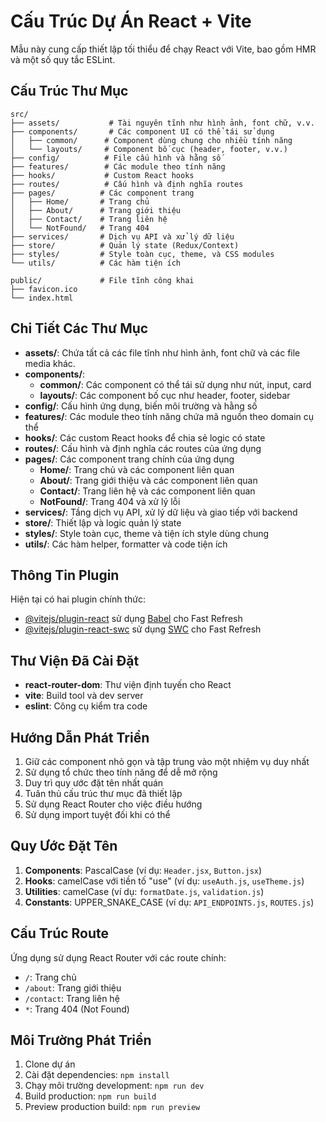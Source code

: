 # Cấu Trúc Dự Án React + Vite

Mẫu này cung cấp thiết lập tối thiểu để chạy React với Vite, bao gồm HMR và một số quy tắc ESLint.

## Cấu Trúc Thư Mục

```
src/
├── assets/           # Tài nguyên tĩnh như hình ảnh, font chữ, v.v.
├── components/       # Các component UI có thể tái sử dụng
│   ├── common/      # Component dùng chung cho nhiều tính năng
│   └── layouts/     # Component bố cục (header, footer, v.v.)
├── config/          # File cấu hình và hằng số
├── features/        # Các module theo tính năng
├── hooks/           # Custom React hooks
├── routes/          # Cấu hình và định nghĩa routes
├── pages/          # Các component trang
│   ├── Home/       # Trang chủ
│   ├── About/      # Trang giới thiệu
│   ├── Contact/    # Trang liên hệ
│   └── NotFound/   # Trang 404
├── services/       # Dịch vụ API và xử lý dữ liệu
├── store/          # Quản lý state (Redux/Context)
├── styles/         # Style toàn cục, theme, và CSS modules
└── utils/          # Các hàm tiện ích

public/             # File tĩnh công khai
├── favicon.ico
└── index.html

```

## Chi Tiết Các Thư Mục

- **assets/**: Chứa tất cả các file tĩnh như hình ảnh, font chữ và các file media khác.
- **components/**:
  - **common/**: Các component có thể tái sử dụng như nút, input, card
  - **layouts/**: Các component bố cục như header, footer, sidebar
- **config/**: Cấu hình ứng dụng, biến môi trường và hằng số
- **features/**: Các module theo tính năng chứa mã nguồn theo domain cụ thể
- **hooks/**: Các custom React hooks để chia sẻ logic có state
- **routes/**: Cấu hình và định nghĩa các routes của ứng dụng
- **pages/**: Các component trang chính của ứng dụng
  - **Home/**: Trang chủ và các component liên quan
  - **About/**: Trang giới thiệu và các component liên quan
  - **Contact/**: Trang liên hệ và các component liên quan
  - **NotFound/**: Trang 404 và xử lý lỗi
- **services/**: Tầng dịch vụ API, xử lý dữ liệu và giao tiếp với backend
- **store/**: Thiết lập và logic quản lý state
- **styles/**: Style toàn cục, theme và tiện ích style dùng chung
- **utils/**: Các hàm helper, formatter và code tiện ích

## Thông Tin Plugin

Hiện tại có hai plugin chính thức:

- [@vitejs/plugin-react](https://github.com/vitejs/vite-plugin-react/blob/main/packages/plugin-react/README.md) sử dụng [Babel](https://babeljs.io/) cho Fast Refresh
- [@vitejs/plugin-react-swc](https://github.com/vitejs/vite-plugin-react-swc) sử dụng [SWC](https://swc.rs/) cho Fast Refresh

## Thư Viện Đã Cài Đặt

- **react-router-dom**: Thư viện định tuyến cho React
- **vite**: Build tool và dev server
- **eslint**: Công cụ kiểm tra code

## Hướng Dẫn Phát Triển

1. Giữ các component nhỏ gọn và tập trung vào một nhiệm vụ duy nhất
2. Sử dụng tổ chức theo tính năng để dễ mở rộng
3. Duy trì quy ước đặt tên nhất quán
4. Tuân thủ cấu trúc thư mục đã thiết lập
5. Sử dụng React Router cho việc điều hướng
6. Sử dụng import tuyệt đối khi có thể

## Quy Ước Đặt Tên

1. **Components**: PascalCase (ví dụ: `Header.jsx`, `Button.jsx`)
2. **Hooks**: camelCase với tiền tố "use" (ví dụ: `useAuth.js`, `useTheme.js`)
3. **Utilities**: camelCase (ví dụ: `formatDate.js`, `validation.js`)
4. **Constants**: UPPER_SNAKE_CASE (ví dụ: `API_ENDPOINTS.js`, `ROUTES.js`)

## Cấu Trúc Route

Ứng dụng sử dụng React Router với các route chính:

- `/`: Trang chủ
- `/about`: Trang giới thiệu
- `/contact`: Trang liên hệ
- `*`: Trang 404 (Not Found)

## Môi Trường Phát Triển

1. Clone dự án
2. Cài đặt dependencies: `npm install`
3. Chạy môi trường development: `npm run dev`
4. Build production: `npm run build`
5. Preview production build: `npm run preview`
